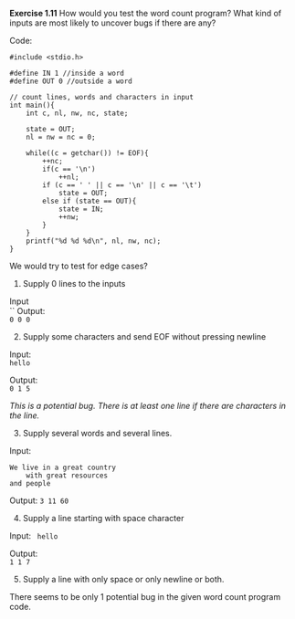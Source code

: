 **Exercise 1.11**
How would you test the word count program? What kind of inputs are most likely to uncover bugs if there are any?

Code:  
```
#include <stdio.h>

#define IN 1 //inside a word
#define OUT 0 //outside a word

// count lines, words and characters in input
int main(){
    int c, nl, nw, nc, state;
    
    state = OUT;
    nl = nw = nc = 0;

    while((c = getchar()) != EOF){
        ++nc;
        if(c == '\n')
            ++nl;
        if (c == ' ' || c == '\n' || c == '\t')
            state = OUT;
        else if (state == OUT){
            state = IN;
            ++nw;
        }
    }
    printf("%d %d %d\n", nl, nw, nc);
}
```
We would try to test for edge cases?

1. Supply 0 lines to the inputs

Input  
``
Output:  
`0 0 0`

2. Supply some characters and send EOF without pressing newline

Input:  
`hello`

Output:  
`0 1 5`

*This is a potential bug. There is at least one line if there are characters in the line.*

3. Supply several words and several lines.  

Input:  
```
We live in a great country
    with great resources
and people
```

Output:
`3 11 60`

4. Supply a line starting with space character

Input:
` hello`

Output:  
`1 1 7`

5. Supply a line with only space or only newline or both.

There seems to be only 1 potential bug in the given word count program code.